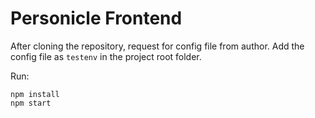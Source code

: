 # Personicle Frontend

After cloning the repository, request for config file from author. 
Add the config file as  ```testenv``` in the project root folder.

Run:
```
npm install
npm start
```

